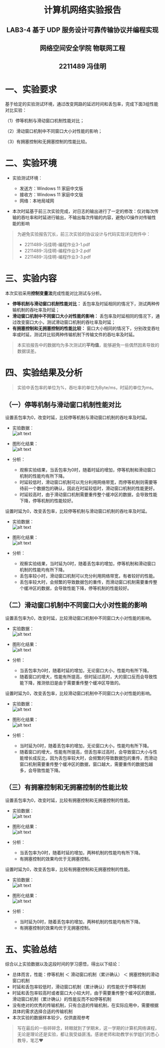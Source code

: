 # <center>计算机网络实验报告</center>

## <center>LAB3-4 基于 UDP 服务设计可靠传输协议并编程实现</center>

## <center>网络空间安全学院 物联网工程</center>

## <center>2211489 冯佳明</center>

# 一、实验要求

基于给定的实验测试环境，通过改变网路的延迟时间和丢包率，完成下面3组性能对比实验：

（1）停等机制与滑动窗口机制性能对比；

（2）滑动窗口机制中不同窗口大小对性能的影响；

（3）有拥塞控制和无拥塞控制的性能比较。

# 二、实验环境

- 实验测试环境：
  - 发送方：Windows 11 家庭中文版
  - 接收方：Windows 11 家庭中文版
  - 网络：本地局域网

- 本次时延基于前三次实验完成，对日志的输出进行了一定的修改：仅对每次传输的吞吐率和时延进行输出，不输出每次传输的内容，避免I/O操作对传输性能的影响

> 为避免实验报告冗长，前三次实验的协议设计与代码实现详见附件中：
>
> - 2211489-冯佳明-编程作业3-1.pdf
> - 2211489-冯佳明-编程作业3-2.pdf
> - 2211489-冯佳明-编程作业3-3.pdf

# 三、实验内容

本次实验采用**控制变量法**完成性能对比测试与分析。

- **停等机制与滑动窗口机制性能对比：** 丢包率及时延相同的情况下，测试两种传输机制的吞吐率及时延；
- **滑动窗口机制中不同窗口大小对性能的影响：** 丢包率及时延相同的情况下，通过改变窗口大小，测试滑动窗口机制的吞吐率及时延；
- **有拥塞控制和无拥塞控制的性能比较：** 窗口大小相同的情况下，分别改变吞吐率或时延，测试并比较两种传输机制下传输文件的吞吐率及时延。

> 本实验报告中的数据均为多次测试的**平均值**，能够避免一些偶然因素导致的数据误差。

# 四、实验结果及分析

> 实验中丢包率的单位为%，吞吐率的单位为Byte/ms，时延的单位为ms。

## （一）停等机制与滑动窗口机制性能对比

设置丢包率为0，改变时延，比较停等机制与滑动窗口机制的吞吐率及时延。

- 实验数据：</br>
![alt text](表1-1.png)
- 图形化结果：</br>
![alt text](图1-1.png)

- 分析：</br>
  - 观察实验结果，当丢包率为0时，随着时延的增加，停等机制和滑动窗口机制的性能均有所下降。
  - 时延较低时，滑动窗口机制可以充分利用网络带宽，而停等机制则需要等待前一个数据包的确认，因此在时延较低时，滑动窗口机制的性能更好。
  - 时延较高时，由于滑动窗口机制需要重传整个缓冲区的数据，会导致性能下降，停等机制的性能较好。

设置时延为0，改变丢包率，比较停等机制与滑动窗口机制的吞吐率及时延。

- 实验数据：</br>
![alt text](表1-2.png)

- 图形化结果：</br>
![alt text](图1-2.png)

- 分析：</br>
  - 观察实验结果，当时延为0时，随着丢包率的增加，停等机制和滑动窗口机制的性能均有所下降。
  - 丢包率较小时，滑动窗口机制可以充分利用网络带宽，有者较好的性能。
  - 丢包率较大时，会频繁的导致数据包的重传，而滑动窗口机制需要重传整个缓冲区的数据，会导致性能下降，停等机制的性能较好。

## （二）滑动窗口机制中不同窗口大小对性能的影响

设置丢包率为0，改变时延，比较滑动窗口机制中不同窗口大小对性能的影响。

- 实验数据：</br>
![alt text](表2-1.png)

- 图形化结果：</br>
![alt text](图2-1.png)

- 分析：</br>
  - 当丢包率为0时，随着时延的增加，无论窗口大小，性能均有所下降。
  - 随着窗口的增大，性能有所提高，但时延过高时，大的窗口反而会导致性能下降，推测依旧是由于需要重传整个缓冲区导致的。

设置时延为0，改变丢包率，比较滑动窗口机制中不同窗口大小对性能的影响。

- 实验数据：</br>
![alt text](表2-2.png)

- 图形化结果：</br>
![alt text](图2-2.png)

- 分析：</br>
  - 当时延为0时，随着丢包率的增加，无论窗口大小，性能均有所下降。
  - 随着窗口的增大，性能有所提高，但丢包率过高时，会导致窗口大小与性能增长成反比，因为丢包率较大时，会频繁的导致数据包的重传，而滑动窗口机制需要重传整个缓冲区的数据，窗口越大，需要重传的数据包越多，会导致性能下降。


## （三）有拥塞控制和无拥塞控制的性能比较

设置丢包率为0，改变时延，比较有拥塞控制和无拥塞控制的性能。

- 实验数据：</br>
![alt text](表3-1.png)

- 图形化结果：</br>
![alt text](图3-1.png)

- 分析：</br>
  - 当丢包率为0时，随着时延的增加，两种机制的性能均有所下降。
  - 有拥塞控制的效果均优于无拥塞控制。

设置时延为0，改变丢包率，比较有拥塞控制和无拥塞控制的性能。

- 实验数据：</br>
![alt text](表3-2.png)

- 图形化结果：</br>
![alt text](图3-2.png)

- 分析：</br>
  - 当时延为0时，随着丢包率的增加，两种机制的性能均有所下降。
  - 有拥塞控制的效果均优于无拥塞控制。


# 五、实验总结

综合以上实验数据以及这段时间的学习感悟，得出以下结论：

- 总体而言，性能：停等机制 ＜ 滑动窗口机制（累计确认） ＜ 拥塞控制的滑动窗口机制
- 时延和丢包率较低时，滑动窗口机制（累计确认）的性能优于停等机制
- 时延和丢包率较高时或者窗口大小较大时，由于需要重传整个缓冲区的数据，滑动窗口机制（累计确认）的性能反而不如停等机制
- 没有绝对的优秀的传输机制，只有合适的传输机制，在实际应用中，需要根据具体的需求选择合适的传输机制
- 本次实验的数据样本较少，仅供直观参考

> 写在最后的一些碎碎念，转眼就到了学期末，这一学期的计算机网络课程，无论是理论还是实验，都让我受益匪浅。感谢老师和助教学长学姐们的悉心教导，笔芯❤
